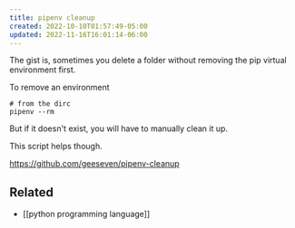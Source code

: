 ```yaml
---
title: pipenv cleanup
created: 2022-10-10T01:57:49-05:00
updated: 2022-11-16T16:01:14-06:00
---
```


The gist is, sometimes you delete a folder without removing the pip virtual environment first.

To remove an environment
```shell
# from the dirc
pipenv --rm
```

But if it doesn't exist, you will have to manually clean it up.

This script helps though.

https://github.com/geeseven/pipenv-cleanup


## Related
- [[python programming language]]